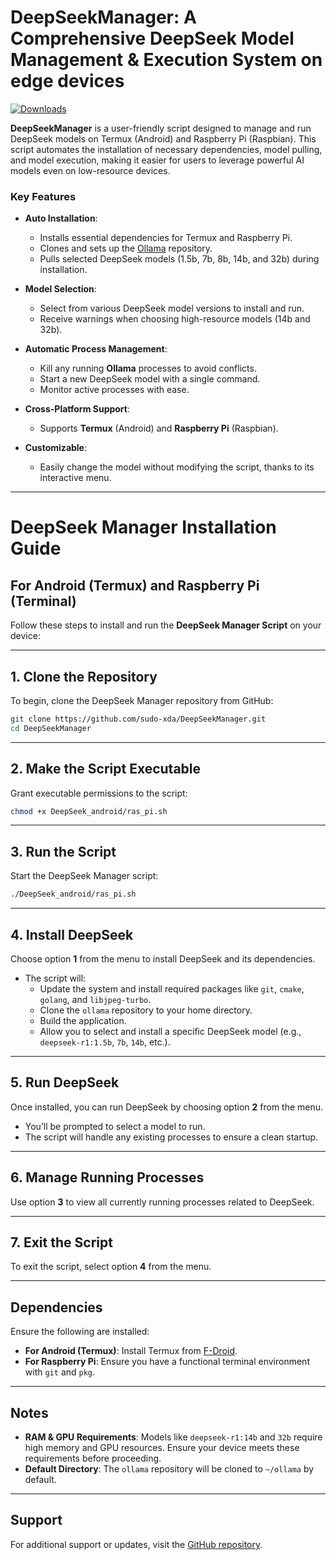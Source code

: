 # **DeepSeekManager**: A Comprehensive DeepSeek Model Management & Execution System on edge devices

[![Downloads](https://img.shields.io/github/downloads/sudo-xda/DeepSeekManager/total)](https://github.com/sudo-xda/DeepSeekManager/releases)

**DeepSeekManager** is a user-friendly script designed to manage and run DeepSeek models on Termux (Android) and Raspberry Pi (Raspbian). This script automates the installation of necessary dependencies, model pulling, and model execution, making it easier for users to leverage powerful AI models even on low-resource devices.

### Key Features

- **Auto Installation**:
  - Installs essential dependencies for Termux and Raspberry Pi.
  - Clones and sets up the [Ollama](https://github.com/sudo-xda/ollama) repository.
  - Pulls selected DeepSeek models (1.5b, 7b, 8b, 14b, and 32b) during installation.

- **Model Selection**:
  - Select from various DeepSeek model versions to install and run.
  - Receive warnings when choosing high-resource models (14b and 32b).

- **Automatic Process Management**:
  - Kill any running **Ollama** processes to avoid conflicts.
  - Start a new DeepSeek model with a single command.
  - Monitor active processes with ease.

- **Cross-Platform Support**:
  - Supports **Termux** (Android) and **Raspberry Pi** (Raspbian).
  
- **Customizable**:
  - Easily change the model without modifying the script, thanks to its interactive menu.

---


# **DeepSeek Manager Installation Guide**

## **For Android (Termux) and Raspberry Pi (Terminal)**

Follow these steps to install and run the **DeepSeek Manager Script** on your device:

---

## **1. Clone the Repository**
To begin, clone the DeepSeek Manager repository from GitHub:

```bash
git clone https://github.com/sudo-xda/DeepSeekManager.git
cd DeepSeekManager
```

---

## **2. Make the Script Executable**
Grant executable permissions to the script:

```bash
chmod +x DeepSeek_android/ras_pi.sh
```

---

## **3. Run the Script**
Start the DeepSeek Manager script:

```bash
./DeepSeek_android/ras_pi.sh
```

---

## **4. Install DeepSeek**
Choose option **1** from the menu to install DeepSeek and its dependencies.

- The script will:
  - Update the system and install required packages like `git`, `cmake`, `golang`, and `libjpeg-turbo`.
  - Clone the `ollama` repository to your home directory.
  - Build the application.
  - Allow you to select and install a specific DeepSeek model (e.g., `deepseek-r1:1.5b`, `7b`, `14b`, etc.).

---

## **5. Run DeepSeek**
Once installed, you can run DeepSeek by choosing option **2** from the menu.

- You’ll be prompted to select a model to run.
- The script will handle any existing processes to ensure a clean startup.

---

## **6. Manage Running Processes**
Use option **3** to view all currently running processes related to DeepSeek.

---

## **7. Exit the Script**
To exit the script, select option **4** from the menu.

---

## **Dependencies**
Ensure the following are installed:
- **For Android (Termux)**: Install Termux from [F-Droid](https://f-droid.org/en/packages/com.termux/).
- **For Raspberry Pi**: Ensure you have a functional terminal environment with `git` and `pkg`.

---

## **Notes**
- **RAM & GPU Requirements**: Models like `deepseek-r1:14b` and `32b` require high memory and GPU resources. Ensure your device meets these requirements before proceeding.
- **Default Directory**: The `ollama` repository will be cloned to `~/ollama` by default.

---

## **Support**
For additional support or updates, visit the [GitHub repository](https://github.com/sudo-xda/DeepSeekManager).
```



